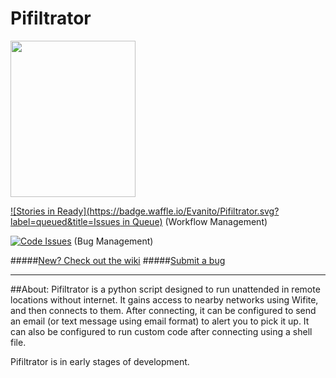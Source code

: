 # Pifiltrator
<img src="https://imgur.com/NdB1p8w.png" width="200" height="250" />

[![Stories in Ready](https://badge.waffle.io/Evanito/Pifiltrator.svg?label=queued&title=Issues in Queue)](http://waffle.io/Evanito/Pifiltrator) (Workflow Management)

[![Code Issues](https://www.quantifiedcode.com/api/v1/project/0449d4a2f7ba497e8169885ca708f4f3/badge.svg)](https://www.quantifiedcode.com/app/project/0449d4a2f7ba497e8169885ca708f4f3) (Bug Management)


#####[New? Check out the wiki](https://github.com/Evanito/Pifiltrator/wiki)
#####[Submit a bug](https://github.com/Evanito/Pifiltrator/issues/new)


---
##About:
  Pifiltrator is a python script designed to run unattended in remote locations without internet. It gains access to nearby networks using Wifite, and then connects to them. After connecting, it can be configured to send an email (or text message using email format) to alert you to pick it up. It can also be configured to run custom code after connecting using a shell file.
  
  Pifiltrator is in early stages of development.


